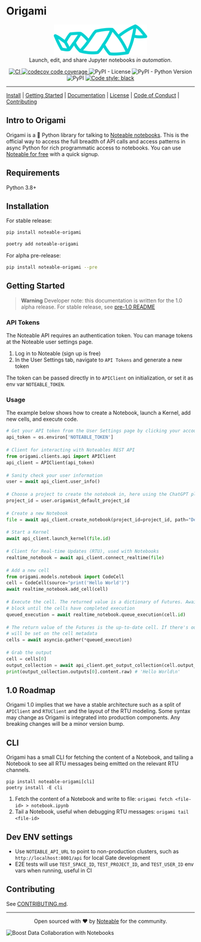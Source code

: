 # Origami

<p align="center">
<img src="docs/papersnake.svg" width="250px" />
<br />
Launch, edit, and share Jupyter notebooks <i>in automation</i>.
</p>

<p align="center">
<a href="https://github.com/noteable-io/origami/actions/workflows/ci.yaml">
    <img src="https://github.com/noteable-io/origami/actions/workflows/ci.yaml/badge.svg" alt="CI" />
</a>
<a href="https://codecov.io/gh/noteable-io/origami" > 
 <img src="https://codecov.io/gh/noteable-io/origami/branch/main/graph/badge.svg" alt="codecov code coverage"/> 
 </a>
<img alt="PyPI - License" src="https://img.shields.io/pypi/l/noteable-origami" />
<img alt="PyPI - Python Version" src="https://img.shields.io/pypi/pyversions/noteable-origami" />
<img alt="PyPI" src="https://img.shields.io/pypi/v/noteable-origami">
<a href="https://github.com/psf/black"><img alt="Code style: black" src="https://img.shields.io/badge/code%20style-black-000000.svg"></a>
</p>

---

[Install](#installation) | [Getting Started](#getting-started) | [Documentation](https://noteable-origami.readthedocs.io) | [License](./LICENSE) | [Code of Conduct](./CODE_OF_CONDUCT.md) | [Contributing](./CONTRIBUTING.md)

<!-- --8<-- [start:intro] -->

## Intro to Origami

Origami is a 🐍 Python library for talking to [Noteable notebooks](https://noteable.io/). This is the official way to access the full breadth of API calls and access patterns in async Python for rich programmatic access to notebooks. You can use [Noteable for free](https://app.noteable.io) with a quick signup.

<!-- --8<-- [end:intro] -->

<!-- --8<-- [start:requirements] -->

## Requirements

Python 3.8+

<!-- --8<-- [end:requirements] -->

<!-- --8<-- [start:install] -->

## Installation

For stable release:

```bash
pip install noteable-origami
```

```bash
poetry add noteable-origami
```

For alpha pre-release:

```bash
pip install noteable-origami --pre
```

<!-- --8<-- [end:install] -->

<!-- --8<-- [start:start] -->

## Getting Started

> **Warning**
> Developer note: this documentation is written for the 1.0 alpha release. For stable release, see [pre-1.0 README](https://github.com/noteable-io/origami/blob/release/0.0.35/README.md)

### API Tokens

The Noteable API requires an authentication token. You can manage tokens at the Noteable user settings page.

1. Log in to Noteable (sign up is free)
2. In the User Settings tab, navigate to `API Tokens` and generate a new token

The token can be passed directly in to `APIClient` on initialization, or set it as env var `NOTEABLE_TOKEN`.

### Usage

The example below shows how to create a Notebook, launch a Kernel, add new cells, and execute code.

```python
# Get your API token from the User Settings page by clicking your account name in the upper right
api_token = os.environ['NOTEABLE_TOKEN']

# Client for interacting with Noteables REST API
from origami.clients.api import APIClient
api_client = APIClient(api_token)

# Sanity check your user information
user = await api_client.user_info()

# Choose a project to create the notebook in, here using the ChatGPT plugin default project
project_id = user.origamist_default_project_id

# Create a new Notebook
file = await api_client.create_notebook(project_id=project_id, path="Demo.ipynb")

# Start a Kernel
await api_client.launch_kernel(file.id)

# Client for Real-time Updates (RTU), used with Notebooks
realtime_notebook = await api_client.connect_realtime(file)

# Add a new cell
from origami.models.notebook import CodeCell
cell = CodeCell(source="print('Hello World')")
await realtime_notebook.add_cell(cell)

# Execute the cell. The returned value is a dictionary of Futures. Awaiting those futures will
# block until the cells have completed execution
queued_execution = await realtime_notebook.queue_execution(cell.id)

# The return value of the Futures is the up-to-date cell. If there's output, an output collection id
# will be set on the cell metadata
cells = await asyncio.gather(*queued_execution)

# Grab the output
cell = cells[0]
output_collection = await api_client.get_output_collection(cell.output_collection_id)
print(output_collection.outputs[0].content.raw) # 'Hello World\n'
```

<!-- --8<-- [end:start] -->

## 1.0 Roadmap

Origami 1.0 implies that we have a stable architecture such as a split of `APIClient` and `RTUClient` and the layout of the RTU modeling. Some syntax may change as Origami is integrated into production components. Any breaking changes will be a minor version bump.

## CLI

Origami has a small CLI for fetching the content of a Notebook, and tailing a Notebook to see all RTU messages being emitted on the relevant RTU channels.

```
pip install noteable-origami[cli]
poetry install -E cli
```

1. Fetch the content of a Notebook and write to file: `origami fetch <file-id> > notebook.ipynb`
2. Tail a Notebook, useful when debugging RTU messages: `origami tail <file-id>`

## Dev ENV settings

- Use `NOTEABLE_API_URL` to point to non-production clusters, such as `http://localhost:8001/api` for local Gate development
- E2E tests will use `TEST_SPACE_ID`, `TEST_PROJECT_ID`, and `TEST_USER_ID` env vars when running, useful in CI

## Contributing

See [CONTRIBUTING.md](./CONTRIBUTING.md).

---

<p align="center">Open sourced with ❤️ by <a href="https://noteable.io">Noteable</a> for the community.</p>

<img href="https://pages.noteable.io/private-beta-access" src="https://assets.noteable.io/github/2022-07-29/noteable.png" alt="Boost Data Collaboration with Notebooks">
